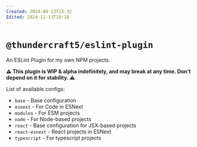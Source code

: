 ```yaml
---
Created: 2024-04-13T13:32
Edited: 2024-11-13T19:18
---
```

# `@thundercraft5/eslint-plugin`
An ESLint Plugin for my own NPM projects.

**⚠ This plugin is WIP & alpha indefinitely, and may break at any time. Don't depend on it for stability. ⚠**

List of available configs:
- `base` - Base configuration
- `esnext` - For Code in ESNext
- `modules` - For ESM projects
- `node` - For Node-based projects
- `react` - Base configuration for JSX-based projects
- `react-esnext` - React projects in ESNext
- `typescript` - For typescript projects
